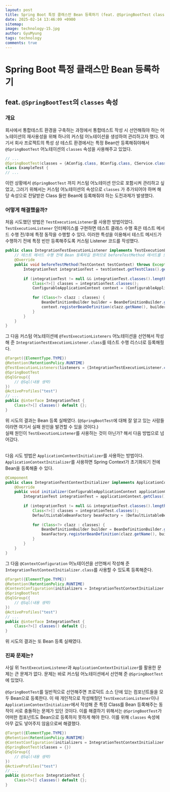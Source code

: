 ```yaml
---
layout:	post
title: Spring Boot 특정 클래스만 Bean 등록하기 (feat. @SpringBootTest classes 속성)
date: 2025-02-14 13:46:09 +0900
sitemap: 
image: technology-15.jpg
author: GyuMyung
tags: technology
comments: true
---
```


# Spring Boot 특정 클래스만 Bean 등록하기
## feat. `@SpringBootTest`의 `classes` 속성
### 개요
회사에서 통합테스트 환경을 구축하는 과정에서 통합테스트 작성 시 선언해줘야 하는 어노테이션의 재사용성을 위해 하나의 커스텀 어노테이션을 생성하여 관리하고자 했다. 여기서 회사 프로젝트의 특성 상 테스트 환경에서는 특정 Bean만 등록해줘야해서 `@SpringBootTest` 어노테이션의 `classes` 속성을 사용해주고 있었다.

```java
// ...
@SpringBootTest(classes = {AConfig.class, BConfig.class, CService.class})
class ExampleTest {
// ...
```

이런 상황에서 `@SpringBootTest` 까지 커스텀 어노테이션 안으로 포함시켜 관리하고 싶었고, 그러기 위해서는 커스텀 어노테이션의 속성으로 `classes` 가 추가되어야 하며 해당 속성으로 전달받은 Class 들만 Bean에 등록해줘야 하는 도전과제가 발생했다.

### 어떻게 해결했을까?
처음 시도했던 방법은 `TestExecutionListener`를 사용한 방법이었다. `TestExecutionListener` 인터페이스를 구현하면 테스트 클래스 수행 혹은 테스트 메서드 수행 전/후에 특정 동작을 수행할 수 있다. 이러한 특성을 이용해서 테스트 메서드가 수행하기 전에 특정 빈만 등록해주도록 커스텀 Listener 코드를 작성했다.

```java
public class IntegrationTestExecutionListener implements TestExecutionListener {
    // 테스트 메서드 수행 전에 Bean 등록하길 원하므로 beforeTestMethod 메서드를 오버라이드
    @Override
    public void beforeTestMethod(TestContext testContext) throws Exception {
        IntegrationTest integrationTest = testContext.getTestClass().getAnnotation(IntegrationTest.class);
        
        if (integrationTest != null && integrationTest.classes().length > 0) {
            Class<?>[] classes = integrationTest.classes();
            ConfigurableApplicationContext context = (ConfigurableApplicationContext) testContext.getApplicationContext();
        
            for (Class<?> clazz : classes) {
                BeanDefinitionBuilder builder = BeanDefinitionBuilder.genericBeanDefinition(clazz);
                context.registerBeanDefinition(clazz.getName(), builder.getBeanDefinition());
            }
        }
    }
}
```

그 다음 커스텀 어노테이션에 `@TestExecutionListeners` 어노테이션을 선언해서 작성해 준 `IntegrationTestExecutionListener.class`를 테스트 수행 리스너로 등록해줬다.
```java
@Target({ElementType.TYPE})
@Retention(RetentionPolicy.RUNTIME)
@TestExecutionListeners(listeners = {IntegrationTestExecutionListener.class})
@SpringBootTest
@SqlGroup({
    // @Sql(내용 생략)
})
@ActiveProfiles("test")
// ...
public @interface IntegrationTest {
    Class<?>[] classes() default {};
}
```

위 시도의 결과는 Bean 등록 실패였다. (`@SpringBootTest`에 대해 잘 알고 있는 사람들이라면 여기서 실패 원인을 발견할 수 있을 것이다.)<br/>
실패 원인이 `TestExecutionListener`를 사용하는 것이 아닌가? 해서 다음 방법으로 넘어갔다.<br/><br/>

다음 시도 방법은 `ApplicationContextInitializer`를 사용하는 방법이다. `ApplicationContextInitializer`를 사용하면 Spring Context가 초기화되기 전에 Bean을 등록해줄 수 있다.

```java
@Component
public class IntegrationTestContextInitializer implements ApplicationContextInitializer<ConfigurableApplicationContext> {
    @Override
    public void initializer(ConfigurableApplicationContext applicationContext) {
        IntegrationTest integrationTest = applicationContext.getClass().getAnnotation(IntegrationTest.class);
        
        if (integrationTest != null && integrationTest.classes().length > 0) {
            Class<?>[] classes = integrationTest.classes();
            DefaultListableBeanFactory beanFactory = (DefaultListableBeanFactory) applicationContext.getBeanFactory();
            
            for (Class<?> clazz : classes) {
                BeanDefinitionBuilder builder = BeanDefinitionBuilder.genericBeanDefinition(clazz);
                beanFactory.registerBeanDefinition(clazz.getName(), builder.getBeanDefinition());
            }
        }
    }
}
```

그 다음 `@ContextConfiguration` 어노테이션을 선언해서 작성해 준 `IntegrationTestContextInitializer.class`를 사용할 수 있도록 등록해준다.
```java
@Target({ElementType.TYPE})
@Retention(RetentionPolicy.RUNTIME)
@ContextConfiguration(initializers = IntegrationTestContextInitializer.class)
@SpringBootTest
@SqlGroup({
    // @Sql(내용 생략)
})
@ActiveProfiles("test")
// ...
public @interface IntegrationTest {
    Class<?>[] classes() default {};
}
```

위 시도의 결과는 또 Bean 등록 실패였다.<br/>

### 진짜 문제는?
사실 위 `TestExecutionListener`과 `ApplicationContextInitializer`를 활용한 문제는 큰 문제가 없다. 문제는 바로 커스텀 어노테이션에서 선언해 준 `@SpringBootTest`에 있었다.<br/><br/>
`@SpringBootTest`를 일반적으로 선언해주면 프로덕트 소스 단에 있는 컴포넌트들을 모두 Bean으로 등록한다. 이 때 개인적으로 작성해줬던 `TestExecutionListener`이나 `ApplicationContextInitializer`에서 작성해 준 특정 Class를 Bean 등록해주는 동작이 서로 충돌하는 문제가 있던 것이다. 이를 해결하기 위해서는 `@SpringBootTest`가 어떠한 컴포넌트도 Bean으로 등록하지 못하게 해야 한다. 이를 위해 `classes` 속성에 아무 값도 넣어주지 않음으로써 해결했다.

```java
@Target({ElementType.TYPE})
@Retention(RetentionPolicy.RUNTIME)
@ContextConfiguration(initializers = IntegrationTestContextInitializer.class)
@SpringBootTest(classes = {})
@SqlGroup({
    // @Sql(내용 생략)
})
@ActiveProfiles("test")
// ...
public @interface IntegrationTest {
    Class<?>[] classes() default {};
}
```
